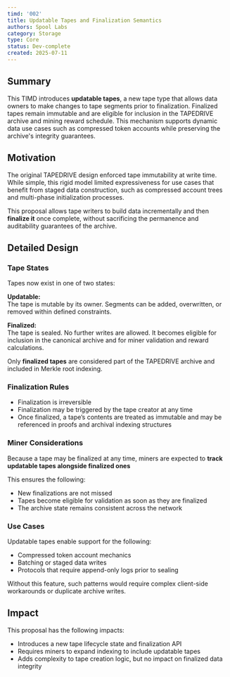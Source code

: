 ```yaml
---
timd: '002'
title: Updatable Tapes and Finalization Semantics
authors: Spool Labs
category: Storage
type: Core
status: Dev-complete
created: 2025-07-11
---
```


## Summary

This TIMD introduces **updatable tapes**, a new tape type that allows data owners to make changes to tape segments prior to finalization. Finalized tapes remain immutable and are eligible for inclusion in the TAPEDRIVE archive and mining reward schedule. This mechanism supports dynamic data use cases such as compressed token accounts while preserving the archive's integrity guarantees.

## Motivation

The original TAPEDRIVE design enforced tape immutability at write time. While simple, this rigid model limited expressiveness for use cases that benefit from staged data construction, such as compressed account trees and multi-phase initialization processes.

This proposal allows tape writers to build data incrementally and then **finalize it** once complete, without sacrificing the permanence and auditability guarantees of the archive.

## Detailed Design

### Tape States

Tapes now exist in one of two states:

**Updatable:**  
The tape is mutable by its owner. Segments can be added, overwritten, or removed within defined constraints.

**Finalized:**  
The tape is sealed. No further writes are allowed. It becomes eligible for inclusion in the canonical archive and for miner validation and reward calculations.

Only **finalized tapes** are considered part of the TAPEDRIVE archive and included in Merkle root indexing.

### Finalization Rules

- Finalization is irreversible
- Finalization may be triggered by the tape creator at any time
- Once finalized, a tape’s contents are treated as immutable and may be referenced in proofs and archival indexing structures

### Miner Considerations

Because a tape may be finalized at any time, miners are expected to **track updatable tapes alongside finalized ones**

This ensures the following:

- New finalizations are not missed
- Tapes become eligible for validation as soon as they are finalized
- The archive state remains consistent across the network

### Use Cases

Updatable tapes enable support for the following:

- Compressed token account mechanics
- Batching or staged data writes
- Protocols that require append-only logs prior to sealing

Without this feature, such patterns would require complex client-side workarounds or duplicate archive writes.

## Impact

This proposal has the following impacts:

- Introduces a new tape lifecycle state and finalization API
- Requires miners to expand indexing to include updatable tapes
- Adds complexity to tape creation logic, but no impact on finalized data integrity

